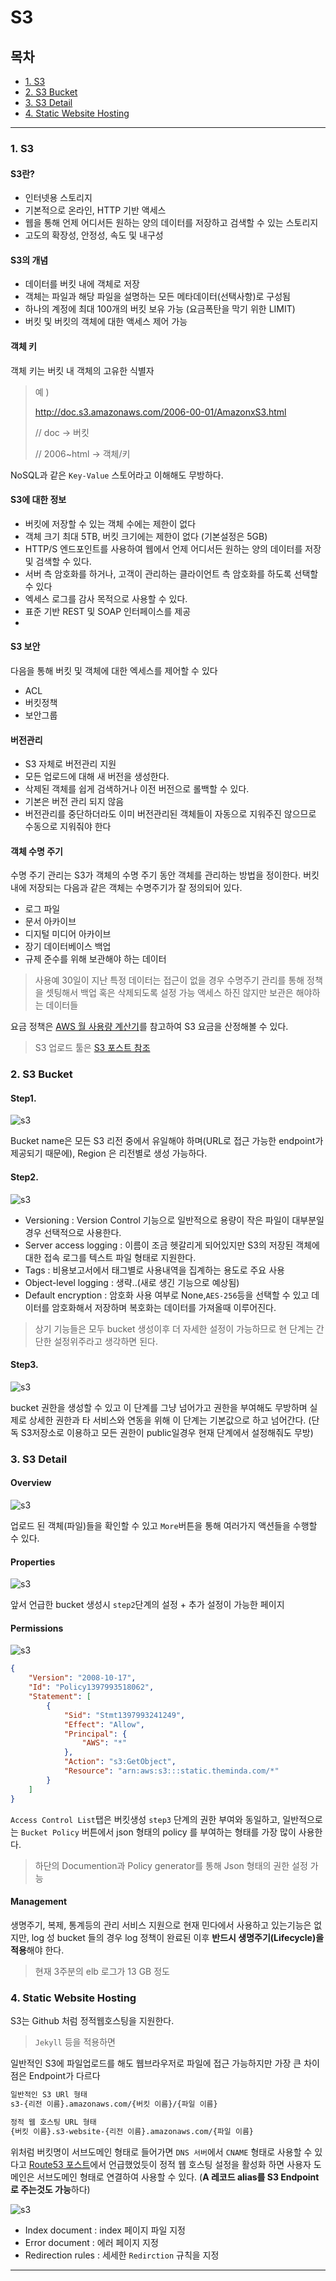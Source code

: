 # S3

## 목차
- [1. S3](#1-s3)
- [2. S3 Bucket](#2-s3-bucket)
- [3. S3 Detail](#3-s3-detail)
- [4. Static Website Hosting](#4-static-website-hosting)
---	

### 1. S3

#### S3란?
- 인터넷용 스토리지
- 기본적으로 온라인, HTTP 기반 액세스
- 웹을 통해 언제 어디서든 원하는 양의 데이터를 저장하고 검색할 수 있는 스토리지
- 고도의 확장성, 안정성, 속도 및 내구성

#### S3의 개념
- 데이터를 버킷 내에 객체로 저장
- 객체는 파일과 해당 파일을 설명하는 모든 메타데이터(선택사항)로 구성됨
- 하나의 계정에 최대 100개의 버킷 보유 가능 (요금폭탄을 막기 위한 LIMIT)
- 버킷 및 버킷의 객체에 대한 액세스 제어 가능

#### 객체 키
객체 키는 버킷 내 객체의 고유한 식별자

> 예 ) 
> 
> http://doc.s3.amazonaws.com/2006-00-01/AmazonxS3.html
> 
> // doc -> 버킷
> 
> // 2006~html -> 객체/키

NoSQL과 같은 `Key-Value` 스토어라고 이해해도 무방하다.

#### S3에 대한 정보
- 버킷에 저장할 수 있는 객체 수에는 제한이 없다
- 객체 크기 최대 5TB, 버킷 크기에는 제한이 없다 (기본설정은 5GB)
- HTTP/S 엔드포인트를 사용하여 웹에서 언제 어디서든 원하는 양의 데이터를 저장 및 검색할 수 있다.
- 서버 측 암호화를 하거나, 고객이 관리하는 클라이언트 측 암호화를 하도록 선택할 수 있다
- 엑세스 로그를 감사 목적으로 사용할 수 있다.
- 표준 기반 REST 및 SOAP 인터페이스를 제공
- 
#### S3 보안
다음을 통해 버킷 및 객체에 대한 엑세스를 제어할 수 있다
- ACL
- 버킷정책
- 보안그룹


#### 버전관리
- S3 자체로 버전관리 지원
- 모든 업로드에 대해 새 버전을 생성한다.
- 삭제된 객체를 쉽게 검색하거나 이전 버전으로 롤백할 수 있다.
- 기본은 버전 관리 되지 않음
- 버전관리를 중단하더라도 이미 버전관리된 객체들이 자동으로 지워주진 않으므로
수동으로 지워줘야 한다

#### 객체 수명 주기
수명 주기 관리는 S3가 객체의 수명 주기 동안 객체를 관리하는 방법을 정이한다. 버킷 내에 저장되는 다음과 같은 객체는 수명주기가 잘 정의되어 있다.

- 로그 파일
- 문서 아카이브
- 디지털 미디어 아카이브
- 장기 데이터베이스 백업
- 규제 준수를 위해 보관해야 하는 데이터
> 사용예 30일이 지난 특정 데이터는 접근이 없을 경우 수명주기 관리를 통해 정책을 셋팅해서 백업 혹은 삭제되도록 설정 가능 액세스 하진 않지만 보관은 해야하는 데이터들

요금 정책은 [AWS 월 사용량 계산기](http://calculator.s3.amazonaws.com/index.html?lng=ko_KR#/)를 참고하여 S3 요금을 산정해볼 수 있다.

> S3 업로드 툴은 [S3 포스트 참조](https://github.com/theminda/aws-setting/blob/master/AMC/awsConnect.md#3-s3-1)

### 2. S3 Bucket

#### Step1.

![s3][1]

Bucket name은 모든 S3 리전 중에서 유일해야 하며(URL로 접근 가능한 endpoint가 제공되기 때문에), Region 은 리전별로 생성 가능하다.


#### Step2.

![s3][2]

- Versioning : Version Control 기능으로 일반적으로 용량이 작은 파일이 대부분일 경우 선택적으로 사용한다.
- Server access logging : 이름이 조금 헷갈리게 되어있지만 S3의 저장된 객체에 대한 접속 로그를 텍스트 파일 형태로 지원한다.
- Tags : 비용보고서에서 태그별로 사용내역을 집계하는 용도로 주요 사용
- Object-level logging : 생략..(새로 생긴 기능으로 예상됨)
- Default encryption : 암호화 사용 여부로 None,`AES-256`등을 선택할 수 있고 데이터를 암호화해서 저장하며 복호화는 데이터를 가져올때 이루어진다.

> 상기 기능들은 모두 bucket 생성이후 더 자세한 설정이 가능하므로 현 단계는 간단한 설정위주라고 생각하면 된다.

#### Step3.

![s3][3]


bucket 권한을 생성할 수 있고 이 단계를 그냥 넘어가고 권한을 부여해도 무방하며
실제로 상세한 권한과 타 서비스와 연동을 위해 이 단계는 기본값으로 하고 넘어간다.
(단독 S3저장소로 이용하고 모든 권한이 public일경우 현재 단계에서 설정해줘도 무방)

### 3. S3 Detail

#### Overview

![s3][4]

업로드 된 객체(파일)들을 확인할 수 있고 `More`버튼을 통해 여러가지 액션들을 수행할 수 있다.

#### Properties 

![s3][5]

앞서 언급한 bucket 생성시 `step2`단계의 설정 + 추가 설정이 가능한 페이지

#### Permissions 

![s3][6]

```json
{
    "Version": "2008-10-17",
    "Id": "Policy1397993518062",
    "Statement": [
        {
            "Sid": "Stmt1397993241249",
            "Effect": "Allow",
            "Principal": {
                "AWS": "*"
            },
            "Action": "s3:GetObject",
            "Resource": "arn:aws:s3:::static.theminda.com/*"
        }
    ]
}
```

`Access Control List`탭은 버킷생성 `step3` 단계의 권한 부여와 동일하고,
일반적으로는 `Bucket Policy` 버튼에서 json 형태의 policy 를 부여하는 형태를 가장 많이 사용한다.

> 하단의 Documention과 Policy generator를 통해 Json 형태의 권한 설정 가능


#### Management

생명주기, 복제, 통계등의 관리 서비스 지원으로
현재 민다에서 사용하고 있는기능은 없지만, 
log 성 bucket 들의 경우 log 정책이 완료된 이후 **반드시 생명주기(Lifecycle)을 적용**해야 
한다.

> 현재 3주분의 elb 로그가 13 GB 정도

### 4. Static Website Hosting

S3는 Github 처럼 정적웹호스팅을 지원한다.
> `Jekyll` 등을 적용하면 


일반적인 S3에 파일업로드를 해도 웹브라우저로 파일에 접근 가능하지만 가장 큰 차이점은 Endpoint가 다르다

```xml
일반적인 S3 URl 형태
s3-{리전 이름}.amazonaws.com/{버킷 이름}/{파일 이름}

정적 웹 호스팅 URL 형태
{버킷 이름}.s3-website-{리전 이름}.amazonaws.com/{파일 이름}
```

위처럼 버킷명이 서브도메인 형태로 들어가면 `DNS 서버`에서 `CNAME` 형태로 사용할 수 있다고 [Route53 포스트](https://github.com/theminda/aws-setting/blob/master/AwsService/route53.md#1-route-53-1)에서 언급했었듯이 정적 웹 호스팅 설정을 활성화 하면 사용자 도메인은 서브도메인 형태로 연결하여 사용할 수 있다.
(**A 레코드 alias를 S3 Endpoint로 주는것도 가능**하다)

![s3][7]

- Index document : index 페이지 파일 지정
- Error document : 에러 페이지 지정
- Redirection rules :  세세한 `Redirction` 규칙을 지정

---

[1]: https://github.com/theminda/aws-setting/blob/master/AwsService/asset/s3_1.png
[2]: https://github.com/theminda/aws-setting/blob/master/AwsService/asset/s3_2.png
[3]: https://github.com/theminda/aws-setting/blob/master/AwsService/asset/s3_3.png
[4]: https://github.com/theminda/aws-setting/blob/master/AwsService/asset/s3_4.png
[5]: https://github.com/theminda/aws-setting/blob/master/AwsService/asset/s3_5.png
[6]: https://github.com/theminda/aws-setting/blob/master/AwsService/asset/s3_6.png
[7]: https://github.com/theminda/aws-setting/blob/master/AwsService/asset/s3_7.png